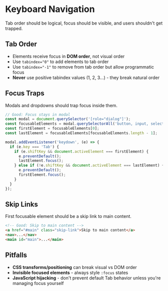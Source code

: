 

# Keyboard Navigation
Tab order should be logical, focus should be visible, and users shouldn't get trapped.

## Tab Order
- Elements receive focus in **DOM order**, not visual order
- Use `tabindex="0"` to add elements to tab order
- Use `tabindex="-1"` to remove from tab order but allow programmatic focus
- **Never** use positive tabindex values (1, 2, 3...) - they break natural order

## Focus Traps
Modals and dropdowns should trap focus inside them.

```javascript
// Good: Focus stays in modal
const modal = document.querySelector('[role="dialog"]');
const focusableElements = modal.querySelectorAll('button, input, select, textarea, [tabindex]:not([tabindex="-1"])');
const firstElement = focusableElements[0];
const lastElement = focusableElements[focusableElements.length - 1];

modal.addEventListener('keydown', (e) => {
  if (e.key === 'Tab') {
    if (e.shiftKey && document.activeElement === firstElement) {
      e.preventDefault();
      lastElement.focus();
    } else if (!e.shiftKey && document.activeElement === lastElement) {
      e.preventDefault();
      firstElement.focus();
    }
  }
});
```

## Skip Links
First focusable element should be a skip link to main content.

```html
<!-- Good: Skip to main content -->
<a href="#main" class="skip-link">Skip to main content</a>
<nav>...</nav>
<main id="main">...</main>
```

## Pitfalls
- **CSS transforms/positioning** can break visual vs DOM order
- **Invisible focused elements** - always style `:focus` states
- **JavaScript hijacking** - don't prevent default Tab behavior unless you're managing focus yourself
